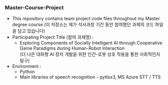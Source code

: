 ### Master-Course-Project
- This repository contains team project code files throughout my Master degree course (이 저장소는 제가 석사과정 기간 동안 참여했던 과제의 코드 파일을 담고 있습니다)
- Participating Project Title (참여 과제명) : 
  * Exploring Components of Socially Intelligent AI through Cooperative Game Paradigms during Human-Robot Interaction  
(더 나은 대화형 AI 장치 개발을 위한 인간-로봇 상호 작용을 통한 사회적인지 탐구)
- Environment :
  * Python
  * Main libraries of speech recognition - pyttsx3, MS Azure STT / TTS
